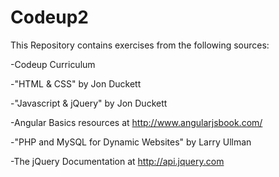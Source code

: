 # Codeup2

This Repository contains exercises from the following sources:

-Codeup Curriculum

-"HTML & CSS" by Jon Duckett

-"Javascript & jQuery" by Jon Duckett

-Angular Basics resources at http://www.angularjsbook.com/

-"PHP and MySQL for Dynamic Websites" by Larry Ullman

-The jQuery Documentation at http://api.jquery.com
